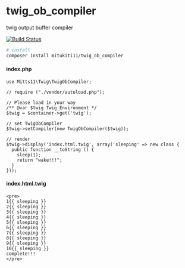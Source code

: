 # twig_ob_compiler
twig output buffer compiler

[![Build Status](https://travis-ci.org/mitukiti11/twig_ob_compiler.svg?branch=master)](https://travis-ci.org/mitukiti11/twig_ob_compiler)


```bash
# install
composer install mitukiti11/twig_ob_compiler
```

#### index.php
```php:index.php
use Mitts11\Twig\TwigObCompiler;

// require ("./vendor/autoload.php");

// Please load in your way
/** @var $twig Twig_Environment */
$twig = $container->get('twig');

// set TwigObCompiler 
$twig->setCompiler(new TwigObCompiler($twig));

// render
$twig->display('index.html.twig', array('sleeping' => new class {
  public function __toString () {
    sleep(1);
    return "wake!!!";
  }
}));
```

#### index.html.twig
```twig:index.html.twig
<pre>
1{{ sleeping }}
2{{ sleeping }}
3{{ sleeping }}
4{{ sleeping }}
5{{ sleeping }}
6{{ sleeping }}
7{{ sleeping }}
8{{ sleeping }}
9{{ sleeping }}
10{{ sleeping }}
complete!!!
</pre>
```

